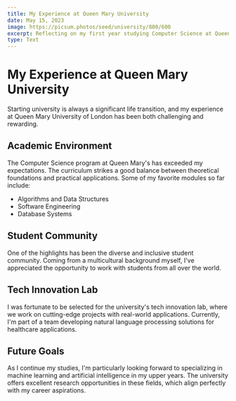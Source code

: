 ```yaml
---
title: My Experience at Queen Mary University
date: May 15, 2023
image: https://picsum.photos/seed/university/800/600
excerpt: Reflecting on my first year studying Computer Science at Queen Mary University of London.
type: Text
---
```


# My Experience at Queen Mary University

Starting university is always a significant life transition, and my experience at Queen Mary University of London has been both challenging and rewarding.

## Academic Environment

The Computer Science program at Queen Mary's has exceeded my expectations. The curriculum strikes a good balance between theoretical foundations and practical applications. Some of my favorite modules so far include:

- Algorithms and Data Structures
- Software Engineering
- Database Systems

## Student Community

One of the highlights has been the diverse and inclusive student community. Coming from a multicultural background myself, I've appreciated the opportunity to work with students from all over the world.

## Tech Innovation Lab

I was fortunate to be selected for the university's tech innovation lab, where we work on cutting-edge projects with real-world applications. Currently, I'm part of a team developing natural language processing solutions for healthcare applications.

## Future Goals

As I continue my studies, I'm particularly looking forward to specializing in machine learning and artificial intelligence in my upper years. The university offers excellent research opportunities in these fields, which align perfectly with my career aspirations.